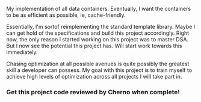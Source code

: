 My implementation of all data containers.
Eventually, I want the containers to be as efficient as possible, ie, cache-friendly.

Essentially, I'm sortof reimplementing the standard template library. Maybe I can get hold of the specifications and build this project accordingly. Right now, the only reason I started working on this project was to master DSA.
But I now see the potential this project has. Will start work towards this immediately.

Chasing optimization at all possible avenues is quite possibly the greatest skill a developer can possess.
My goal with this project is to train myself to achieve high levels of optimization across all projects I will take part in.

### Get this project code reviewed by Cherno when complete!
